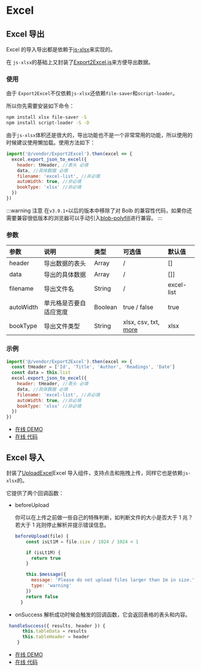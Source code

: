 # Excel

## Excel 导出

Excel 的导入导出都是依赖于[js-xlsx](https://github.com/SheetJS/js-xlsx)来实现的。

在 `js-xlsx`的基础上又封装了[Export2Excel.js](https://github.com/PanJiaChen/vue-element-admin/blob/master/src/vendor/Export2Excel.js)来方便导出数据。

### 使用

由于 `Export2Excel`不仅依赖`js-xlsx`还依赖`file-saver`和`script-loader`。

所以你先需要安装如下命令：

```bash
npm install xlsx file-saver -S
npm install script-loader -S -D
```

由于`js-xlsx`体积还是很大的，导出功能也不是一个非常常用的功能，所以使用的时候建议使用懒加载。使用方法如下：

```javascript
import('@/vendor/Export2Excel').then(excel => {
  excel.export_json_to_excel({
    header: tHeader, //表头 必填
    data, //具体数据 必填
    filename: 'excel-list', //非必填
    autoWidth: true, //非必填
    bookType: 'xlsx' //非必填
  })
})
```

:::warning 注意  在`v3.9.1+`以后的版本中移除了对 Bolb 的兼容性代码，如果你还需要兼容很低版本的浏览器可以手动引入[blob-polyfill](https://www.npmjs.com/package/blob-polyfill)进行兼容。 :::

### 参数

| 参数 | 说明 | 类型 | 可选值 | 默认值 |
| :--- | :--- | :--- | :--- | :--- |
| header | 导出数据的表头 | Array | / | \[\] |
| data | 导出的具体数据 | Array | / | \[\]\] |
| filename | 导出文件名 | String | / | excel-list |
| autoWidth | 单元格是否要自适应宽度 | Boolean | true / false | true |
| bookType | 导出文件类型 | String | xlsx, csv, txt, [more](https://github.com/SheetJS/js-xlsx#supported-output-formats) | xlsx |

### 示例

```javascript
import('@/vendor/Export2Excel').then(excel => {
  const tHeader = ['Id', 'Title', 'Author', 'Readings', 'Date']
  const data = this.list
  excel.export_json_to_excel({
    header: tHeader, //表头 必填
    data, //具体数据 必填
    filename: 'excel-list', //非必填
    autoWidth: true, //非必填
    bookType: 'xlsx' //非必填
  })
})
```

* [在线 DEMO](https://panjiachen.github.io/vue-element-admin/#/excel/export-excel)
* [在线 代码](https://github.com/PanJiaChen/vue-element-admin/blob/master/src/views/excel/exportExcel.vue)

## Excel 导入

封装了[UploadExcel](https://github.com/PanJiaChen/vue-element-admin/blob/master/src/components/UploadExcel/index.vue)Excel 导入组件，支持点击和拖拽上传，同样它也是依赖`js-xlsx`的。

它提供了两个回调函数：

* beforeUpload

  你可以在上传之前做一些自己的特殊判断，如判断文件的大小是否大于 1 兆？若大于 1 兆则停止解析并提示错误信息。

  ```javascript
  beforeUpload(file) {
      const isLt1M = file.size / 1024 / 1024 < 1

      if (isLt1M) {
        return true
      }

      this.$message({
        message: 'Please do not upload files larger than 1m in size.',
        type: 'warning'
      })
      return false
    }
  ```

* onSuccess 解析成功时候会触发的回调函数，它会返回表格的表头和内容。

```javascript
 handleSuccess({ results, header }) {
      this.tableData = results
      this.tableHeader = header
    }
```

* [在线 DEMO](https://panjiachen.github.io/vue-element-admin/#/excel/upload-excel)
* [在线 代码](https://github.com/PanJiaChen/vue-element-admin/blob/master/src/views/excel/uploadExcel.vue)

